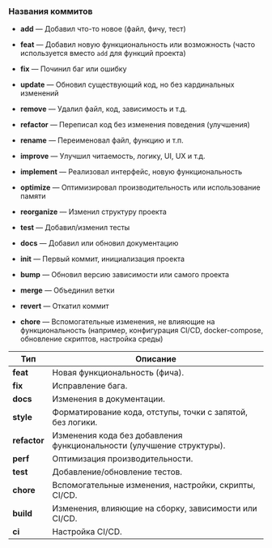 
### Названия коммитов

- **add** — Добавил что-то новое (файл, фичу, тест)
    
- **feat** — Добавил новую функциональность или возможность (часто используется вместо `add` для функций проекта)
    
- **fix** — Починил баг или ошибку
    
- **update** — Обновил существующий код, но без кардинальных изменений
    
- **remove** — Удалил файл, код, зависимость и т.д.
    
- **refactor** — Переписал код без изменения поведения (улучшения)
    
- **rename** — Переименовал файл, функцию и т.п.
    
- **improve** — Улучшил читаемость, логику, UI, UX и т.д.
    
- **implement** — Реализовал интерфейс, новую функциональность
    
- **optimize** — Оптимизировал производительность или использование памяти
    
- **reorganize** — Изменил структуру проекта
    
- **test** — Добавил/изменил тесты
    
- **docs** — Добавил или обновил документацию
    
- **init** — Первый коммит, инициализация проекта
    
- **bump** — Обновил версию зависимости или самого проекта
    
- **merge** — Объединил ветки
    
- **revert** — Откатил коммит
    
- **chore** — Вспомогательные изменения, не влияющие на функциональность (например, конфигурация CI/CD, docker-compose, обновление скриптов, настройка среды)

|Тип|Описание|
|---|---|
|**feat**|Новая функциональность (фича).|
|**fix**|Исправление бага.|
|**docs**|Изменения в документации.|
|**style**|Форматирование кода, отступы, точки с запятой, без логики.|
|**refactor**|Изменения кода без добавления функциональности (улучшение структуры).|
|**perf**|Оптимизация производительности.|
|**test**|Добавление/обновление тестов.|
|**chore**|Вспомогательные изменения, настройки, скрипты, CI/CD.|
|**build**|Изменения, влияющие на сборку, зависимости или CI/CD.|
|**ci**|Настройка CI/CD.|